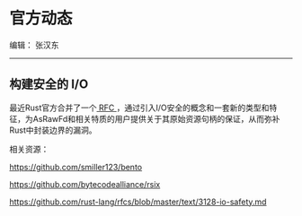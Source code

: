 # 官方动态

编辑： 张汉东

---

## 构建安全的 I/O

最近Rust官方合并了一个[ RFC ](https://github.com/rust-lang/rfcs/blob/master/text/3128-io-safety.md)，通过引入I/O安全的概念和一套新的类型和特征，为AsRawFd和相关特质的用户提供关于其原始资源句柄的保证，从而弥补Rust中封装边界的漏洞。

相关资源：

https://github.com/smiller123/bento

https://github.com/bytecodealliance/rsix

https://github.com/rust-lang/rfcs/blob/master/text/3128-io-safety.md

